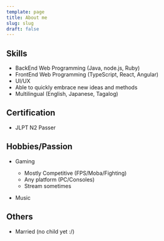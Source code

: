 ```yaml
---
template: page
title: About me
slug: slug
draft: false
---
```

## Skills
- BackEnd Web Programming (Java, node.js, Ruby)
- FrontEnd Web Programming (TypeScript, React, Angular)
- UI/UX
- Able to quickly embrace new ideas and methods
- Multilingual (English, Japanese, Tagalog)

## Certification
- JLPT N2 Passer

## Hobbies/Passion
- Gaming
    - Mostly Competitive (FPS/Moba/Fighting)
    - Any platform (PC/Consoles)
    - Stream sometimes

- Music    

## Others
- Married (no child yet :/)

